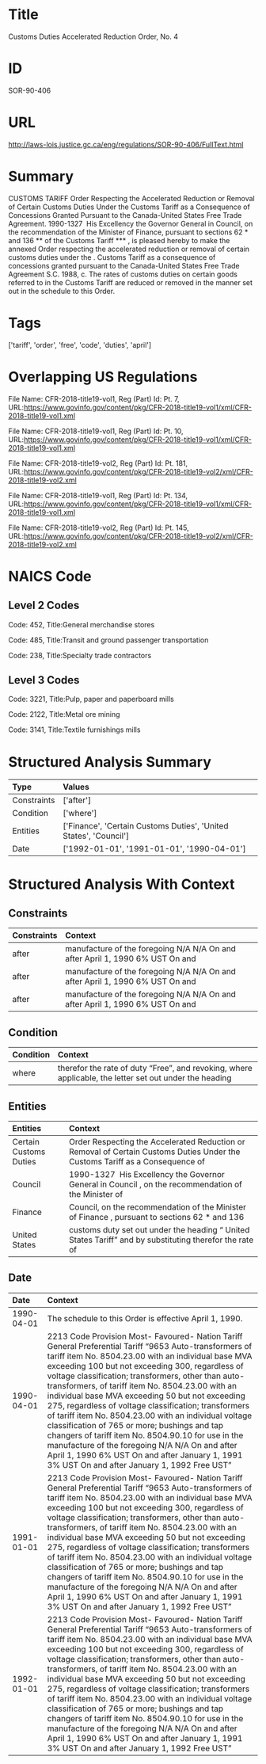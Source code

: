 # Title
Customs Duties Accelerated Reduction Order, No. 4


# ID
SOR-90-406

# URL
http://laws-lois.justice.gc.ca/eng/regulations/SOR-90-406/FullText.html


# Summary
CUSTOMS TARIFF Order Respecting the Accelerated Reduction or Removal of Certain Customs Duties Under the Customs Tariff as a Consequence of Concessions Granted Pursuant to the Canada-United States Free Trade Agreement.
1990-1327  His Excellency the Governor General in Council, on the recommendation of the Minister of Finance, pursuant to sections 62 *  and 136 **  of the  Customs Tariff *** , is pleased hereby to make the annexed  Order respecting the accelerated reduction or removal of certain customs duties under the  .
Customs Tariff  as a consequence of concessions granted pursuant to the Canada-United States Free Trade Agreement S.C. 1988, c.
The rates of customs duties on certain goods referred to in the  Customs Tariff  are reduced or removed in the manner set out in the schedule to this Order.


# Tags
['tariff', 'order', 'free', 'code', 'duties', 'april']


# Overlapping US Regulations
File Name: CFR-2018-title19-vol1, Reg (Part) Id: Pt. 7, URL:https://www.govinfo.gov/content/pkg/CFR-2018-title19-vol1/xml/CFR-2018-title19-vol1.xml

File Name: CFR-2018-title19-vol1, Reg (Part) Id: Pt. 10, URL:https://www.govinfo.gov/content/pkg/CFR-2018-title19-vol1/xml/CFR-2018-title19-vol1.xml

File Name: CFR-2018-title19-vol2, Reg (Part) Id: Pt. 181, URL:https://www.govinfo.gov/content/pkg/CFR-2018-title19-vol2/xml/CFR-2018-title19-vol2.xml

File Name: CFR-2018-title19-vol1, Reg (Part) Id: Pt. 134, URL:https://www.govinfo.gov/content/pkg/CFR-2018-title19-vol1/xml/CFR-2018-title19-vol1.xml

File Name: CFR-2018-title19-vol2, Reg (Part) Id: Pt. 145, URL:https://www.govinfo.gov/content/pkg/CFR-2018-title19-vol2/xml/CFR-2018-title19-vol2.xml




# NAICS Code
## Level 2 Codes
Code: 452, Title:General merchandise stores

Code: 485, Title:Transit and ground passenger transportation

Code: 238, Title:Specialty trade contractors




## Level 3 Codes
Code: 3221, Title:Pulp, paper and paperboard mills

Code: 2122, Title:Metal ore mining

Code: 3141, Title:Textile furnishings mills







# Structured Analysis Summary
| Type        | Values                                                            |
|:------------|:------------------------------------------------------------------|
| Constraints | ['after']                                                         |
| Condition   | ['where']                                                         |
| Entities    | ['Finance', 'Certain Customs Duties', 'United States', 'Council'] |
| Date        | ['1992-01-01', '1991-01-01', '1990-04-01']                        |


# Structured Analysis With Context
 


## Constraints
| Constraints   | Context                                                                        |
|:--------------|:-------------------------------------------------------------------------------|
| after         | manufacture of the foregoing N/A N/A On and after  April 1, 1990 6% UST On and |
| after         | manufacture of the foregoing N/A N/A On and after  April 1, 1990 6% UST On and |
| after         | manufacture of the foregoing N/A N/A On and after  April 1, 1990 6% UST On and |


## Condition
| Condition   | Context                                                                                                |
|:------------|:-------------------------------------------------------------------------------------------------------|
| where       | therefor the rate of duty “Free”, and revoking, where applicable, the letter set out under the heading |


## Entities
| Entities               | Context                                                                                                                      |
|:-----------------------|:-----------------------------------------------------------------------------------------------------------------------------|
| Certain Customs Duties | Order Respecting the Accelerated Reduction or Removal of Certain Customs Duties Under the Customs Tariff as a Consequence of |
| Council                | 1990-1327  His Excellency the Governor General in  Council , on the recommendation of the Minister of                        |
| Finance                | Council, on the recommendation of the Minister of Finance , pursuant to sections 62 * and 136                                |
| United States          | customs duty set out under the heading “ United States Tariff” and by substituting therefor the rate of                      |


## Date
| Date       | Context                                                                                                                                                                                                                                                                                                                                                                                                                                                                                                                                                                                                                                                                                                                                                  |
|:-----------|:---------------------------------------------------------------------------------------------------------------------------------------------------------------------------------------------------------------------------------------------------------------------------------------------------------------------------------------------------------------------------------------------------------------------------------------------------------------------------------------------------------------------------------------------------------------------------------------------------------------------------------------------------------------------------------------------------------------------------------------------------------|
| 1990-04-01 | The schedule to this Order is effective April 1, 1990.                                                                                                                                                                                                                                                                                                                                                                                                                                                                                                                                                                                                                                                                                                   |
| 1990-04-01 | 2213 Code Provision Most- Favoured- Nation Tariff General Preferential Tariff “9653 Auto-transformers of tariff item No. 8504.23.00 with an individual base MVA exceeding 100 but not exceeding 300, regardless of voltage classification; transformers, other than auto-transformers, of tariff item No. 8504.23.00 with an individual base MVA exceeding 50 but not exceeding 275, regardless of voltage classification; transformers of tariff item No. 8504.23.00 with an individual voltage classification of 765 or more; bushings and tap changers of tariff item No. 8504.90.10 for use in the manufacture of the foregoing N/A N/A On and after April 1, 1990 6% UST On and after January 1, 1991 3% UST On and after January 1, 1992 Free UST” |
| 1991-01-01 | 2213 Code Provision Most- Favoured- Nation Tariff General Preferential Tariff “9653 Auto-transformers of tariff item No. 8504.23.00 with an individual base MVA exceeding 100 but not exceeding 300, regardless of voltage classification; transformers, other than auto-transformers, of tariff item No. 8504.23.00 with an individual base MVA exceeding 50 but not exceeding 275, regardless of voltage classification; transformers of tariff item No. 8504.23.00 with an individual voltage classification of 765 or more; bushings and tap changers of tariff item No. 8504.90.10 for use in the manufacture of the foregoing N/A N/A On and after April 1, 1990 6% UST On and after January 1, 1991 3% UST On and after January 1, 1992 Free UST” |
| 1992-01-01 | 2213 Code Provision Most- Favoured- Nation Tariff General Preferential Tariff “9653 Auto-transformers of tariff item No. 8504.23.00 with an individual base MVA exceeding 100 but not exceeding 300, regardless of voltage classification; transformers, other than auto-transformers, of tariff item No. 8504.23.00 with an individual base MVA exceeding 50 but not exceeding 275, regardless of voltage classification; transformers of tariff item No. 8504.23.00 with an individual voltage classification of 765 or more; bushings and tap changers of tariff item No. 8504.90.10 for use in the manufacture of the foregoing N/A N/A On and after April 1, 1990 6% UST On and after January 1, 1991 3% UST On and after January 1, 1992 Free UST” |


